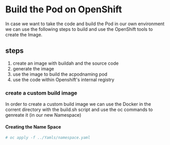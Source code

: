 # Build the Pod on OpenShift

In case we want to take the code and build the Pod in our own environment we can use the following
steps to build and use the OpenShift tools to create the Image.

## steps

1. create an image with buildah and the source code 
2. generate the image 
3. use the image to build the acpodnaming pod
4. use the code within Openshift's internal registry

### create a custom build image

In order to create a custom build image we can use the Docker in the corrent directory with the build.sh
script and use the oc commands to genreate it (in our new Namespace)

#### Creating the Name Space

```bash
# oc apply -f ../Yamls/namespace.yaml
```
